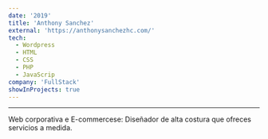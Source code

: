 ```yaml
---
date: '2019'
title: 'Anthony Sanchez'
external: 'https://anthonysanchezhc.com/'
tech:
  - Wordpress
  - HTML
  - CSS
  - PHP
  - JavaScrip
company: 'FullStack'
showInProjects: true
---
```

---
Web corporativa e E-commercese: Diseñador de alta costura que ofreces servicios a medida.
